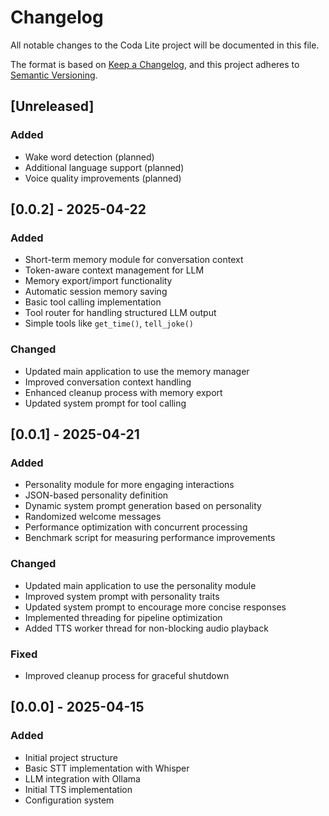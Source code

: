 # Changelog

All notable changes to the Coda Lite project will be documented in this file.

The format is based on [Keep a Changelog](https://keepachangelog.com/en/1.0.0/),
and this project adheres to [Semantic Versioning](https://semver.org/spec/v2.0.0.html).

## [Unreleased]

### Added
- Wake word detection (planned)
- Additional language support (planned)
- Voice quality improvements (planned)

## [0.0.2] - 2025-04-22

### Added
- Short-term memory module for conversation context
- Token-aware context management for LLM
- Memory export/import functionality
- Automatic session memory saving
- Basic tool calling implementation
- Tool router for handling structured LLM output
- Simple tools like `get_time()`, `tell_joke()`

### Changed
- Updated main application to use the memory manager
- Improved conversation context handling
- Enhanced cleanup process with memory export
- Updated system prompt for tool calling

## [0.0.1] - 2025-04-21

### Added
- Personality module for more engaging interactions
- JSON-based personality definition
- Dynamic system prompt generation based on personality
- Randomized welcome messages
- Performance optimization with concurrent processing
- Benchmark script for measuring performance improvements

### Changed
- Updated main application to use the personality module
- Improved system prompt with personality traits
- Updated system prompt to encourage more concise responses
- Implemented threading for pipeline optimization
- Added TTS worker thread for non-blocking audio playback

### Fixed
- Improved cleanup process for graceful shutdown

## [0.0.0] - 2025-04-15

### Added
- Initial project structure
- Basic STT implementation with Whisper
- LLM integration with Ollama
- Initial TTS implementation
- Configuration system
